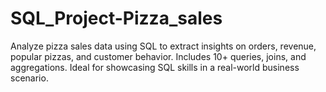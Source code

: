 # SQL_Project-Pizza_sales
Analyze pizza sales data using SQL to extract insights on orders, revenue, popular pizzas, and customer behavior. Includes 10+ queries, joins, and aggregations. Ideal for showcasing SQL skills in a real-world business scenario.
